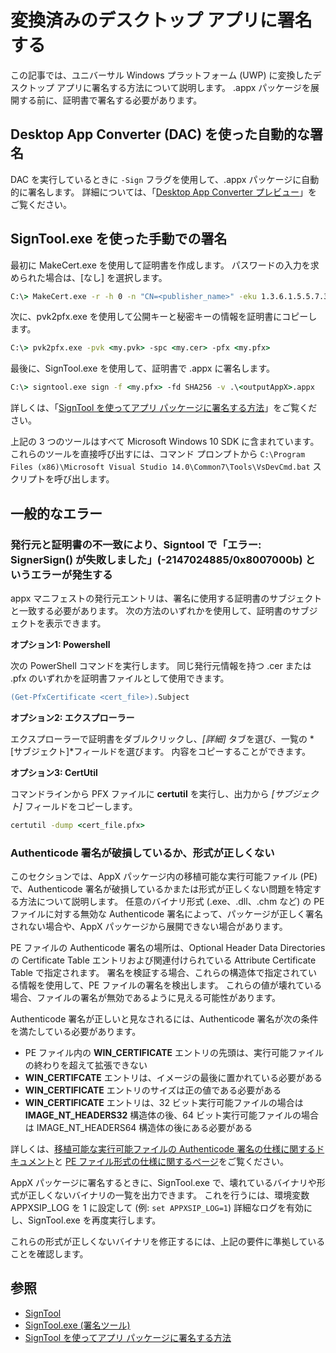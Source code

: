 # 変換済みのデスクトップ アプリに署名する

この記事では、ユニバーサル Windows プラットフォーム (UWP) に変換したデスクトップ アプリに署名する方法について説明します。 .appx パッケージを展開する前に、証明書で署名する必要があります。

## Desktop App Converter (DAC) を使った自動的な署名

DAC を実行しているときに ```-Sign``` フラグを使用して、.appx パッケージに自動的に署名します。 詳細については、「[Desktop App Converter プレビュー](desktop-to-uwp-run-desktop-app-converter.md)」をご覧ください。

## SignTool.exe を使った手動での署名

最初に MakeCert.exe を使用して証明書を作成します。 パスワードの入力を求められた場合は、[なし] を選択します。 

```cmd
C:\> MakeCert.exe -r -h 0 -n "CN=<publisher_name>" -eku 1.3.6.1.5.5.7.3.3 -pe -sv <my.pvk> <my.cer>
```

次に、pvk2pfx.exe を使用して公開キーと秘密キーの情報を証明書にコピーします。 

```cmd
C:\> pvk2pfx.exe -pvk <my.pvk> -spc <my.cer> -pfx <my.pfx>
```
最後に、SignTool.exe を使用して、証明書で .appx に署名します。

```cmd
C:\> signtool.exe sign -f <my.pfx> -fd SHA256 -v .\<outputAppX>.appx
``` 

詳しくは、「[SignTool を使ってアプリ パッケージに署名する方法](https://msdn.microsoft.com/library/windows/desktop/jj835835.aspx)」をご覧ください。 

上記の 3 つのツールはすべて Microsoft Windows 10 SDK に含まれています。 これらのツールを直接呼び出すには、コマンド プロンプトから ```C:\Program Files (x86)\Microsoft Visual Studio 14.0\Common7\Tools\VsDevCmd.bat``` スクリプトを呼び出します。

## 一般的なエラー

### 発行元と証明書の不一致により、Signtool で「エラー: SignerSign() が失敗しました」(-2147024885/0x8007000b) というエラーが発生する

appx マニフェストの発行元エントリは、署名に使用する証明書のサブジェクトと一致する必要があります。  次の方法のいずれかを使用して、証明書のサブジェクトを表示できます。 

**オプション1: Powershell**

次の PowerShell コマンドを実行します。 同じ発行元情報を持つ .cer または .pfx のいずれかを証明書ファイルとして使用できます。

```ps
(Get-PfxCertificate <cert_file>).Subject
```

**オプション2: エクスプローラー**

エクスプローラーで証明書をダブルクリックし、*[詳細]* タブを選び、一覧の *[サブジェクト]*フィールドを選びます。 内容をコピーすることができます。 

**オプション3: CertUtil**

コマンドラインから PFX ファイルに **certutil** を実行し、出力から *[サブジェクト]* フィールドをコピーします。 

```cmd
certutil -dump <cert_file.pfx>
```

### Authenticode 署名が破損しているか、形式が正しくない

このセクションでは、AppX パッケージ内の移植可能な実行可能ファイル (PE) で、Authenticode 署名が破損しているかまたは形式が正しくない問題を特定する方法について説明します。 任意のバイナリ形式 (.exe、.dll、.chm など) の PE ファイルに対する無効な Authenticode 署名によって、パッケージが正しく署名されない場合や、AppX パッケージから展開できない場合があります。 

PE ファイルの Authenticode 署名の場所は、Optional Header Data Directories の Certificate Table エントリおよび関連付けられている Attribute Certificate Table で指定されます。 署名を検証する場合、これらの構造体で指定されている情報を使用して、PE ファイルの署名を検出します。 これらの値が壊れている場合、ファイルの署名が無効であるように見える可能性があります。 

Authenticode 署名が正しいと見なされるには、Authenticode 署名が次の条件を満たしている必要があります。

- PE ファイル内の **WIN_CERTIFICATE** エントリの先頭は、実行可能ファイルの終わりを超えて拡張できない
- **WIN_CERTIFCATE** エントリは、イメージの最後に置かれている必要がある
- **WIN_CERTIFICATE** エントリのサイズは正の値である必要がある
- **WIN_CERTIFICATE** エントリは、32 ビット実行可能ファイルの場合は **IMAGE_NT_HEADERS32** 構造体の後、64 ビット実行可能ファイルの場合は IMAGE_NT_HEADERS64 構造体の後にある必要がある

詳しくは、[移植可能な実行可能ファイルの Authenticode 署名の仕様に関するドキュメント](http://download.microsoft.com/download/9/c/5/9c5b2167-8017-4bae-9fde-d599bac8184a/Authenticode_PE.docx)と [PE ファイル形式の仕様に関するページ](https://msdn.microsoft.com/windows/hardware/gg463119.aspx)をご覧ください。 

AppX パッケージに署名するときに、SignTool.exe で、壊れているバイナリや形式が正しくないバイナリの一覧を出力できます。 これを行うには、環境変数 APPXSIP_LOG を 1 に設定して (例: ```set APPXSIP_LOG=1```) 詳細なログを有効にし、SignTool.exe を再度実行します。

これらの形式が正しくないバイナリを修正するには、上記の要件に準拠していることを確認します。

## 参照

- [SignTool](https://msdn.microsoft.com/library/windows/desktop/aa387764.aspx)
- [SignTool.exe (署名ツール)](https://msdn.microsoft.com/library/8s9b9yaz.aspx)
- [SignTool を使ってアプリ パッケージに署名する方法](https://msdn.microsoft.com/library/windows/desktop/jj835835.aspx)

<!--HONumber=Sep16_HO2-->


